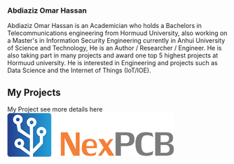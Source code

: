 
### Abdiaziz Omar Hassan 
Abdiaziz Omar Hassan is an Academician who holds a Bachelors in Telecommunications engineering from Hormuud University, also working on a Master's in Information Security Engineering currently in Anhui University of Science and Technology, He is an Author / Researcher / Engineer.
He is also taking part in many projects and award one top 5 highest projects at Hormuud university.
He is interested in Engineering and projects such as Data Science and the Internet of Things (IoT/IOE). 

## My Projects 
My Project  see more details here
![](../img/logo.png)